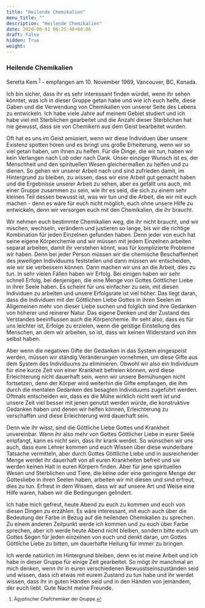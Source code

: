 ```yaml
---
title: "Heilende Chemikalien"
menu_title: ""
description: "Heilende Chemikalien"
date: 2020-08-01 06:25:48+00:86
draft: False
hidden: True
weight:
---
```

### Heilende Chemikalien

Seretta Kem <sup id="a1">[1](#f1)</sup> - empfangen am 10. November 1969, Vancouver, BC, Kanada.

Ich bin sicher, dass ihr es sehr interessant finden würdet, wenn ihr sehen könntet, was ich in dieser Gruppe getan habe und wie ich euch helfe, diese Gaben und die Verwendung von Chemikalien von unserer Seite des Lebens zu entwickeln. Ich habe viele Jahre auf meinem Gebiet studiert und ich habe viel mit Sterblichen gearbeitet und die Anzahl dieser Sterblichen hat nie gewusst, dass sie von Chemikern aus dem Geist bearbeitet wurden.

Oft hat es uns im Geist amüsiert, wenn wir diese Individuen über unsere Existenz spotten hören und es bringt uns große Erheiterung, wenn wir so viel getan haben, um ihnen zu helfen. Für die Dinge, die wir tun, haben wir kein Verlangen nach Lob oder nach Dank. Unser einziger Wunsch ist es, der Menschheit und den spirituellen Wesen gleichermaßen zu helfen und zu dienen. So gehen wir unserer Arbeit nach und sind zufrieden damit, im Hintergrund zu bleiben, zu wissen, dass wir eine Arbeit gut gemacht haben und die Ergebnisse unserer Arbeit zu sehen, aber es gefällt uns auch, mit einer Gruppe zusammen zu sein, wie ihr es seid, die sich zu einem sehr kleinen Teil dessen bewusst ist, was wir tun und die Arbeit, die wir mit euch machen - denn es wäre für euch nicht möglich, euch ohne unsere Hilfe zu entwickeln, denn wir versorgen euch mit den Chemikalien, die ihr braucht.

Wir nehmen euch bestimmte Chemikalien weg, die ihr nicht braucht, und wir mischen, wechseln, verändern und justieren so lange, bis wir die richtige Kombination für jeden Einzelnen gefunden haben. Denn jeder von euch hat seine eigene Körperchemie und wir müssen mit jedem Einzelnen arbeiten separat arbeiten, damit ihr verstehen könnt, was für komplizierte Probleme wir haben. Denn bei jeder Person müssen wir die chemische Beschaffenheit des jeweiligen Individuums feststellen und dann müssen wir entscheiden, wie wir sie verbessern können. Dann machen wir uns an die Arbeit, dies zu tun. In sehr vielen Fällen haben wir Erfolg. Bei einigen haben wir sehr schnell Erfolg, bei denjenigen, die eine Menge von Gottes Göttlicher Liebe in ihrer Seele haben. Es scheint für uns einfacher zu sein, mit diesen Individuen zu arbeiten und unsere Erfolgsrate ist viel höher. Das liegt daran, dass die Individuen mit der Göttlichen Liebe Gottes in ihren Seelen im Allgemeinen mehr von dieser Liebe suchen und folglich sind ihre Gedanken von höherer und reinerer Natur. Das eigene Denken und der Zustand des Verstandes beeinflussen auch die Körperchemie. Ihr seht also, dass es für uns leichter ist, Erfolge zu erzielen, wenn die geistige Einstellung des Menschen, an dem wir arbeiten, so ist, dass wir keinen Widerstand von ihm selbst haben.

Aber wenn die negativen Gifte der Gedanken in das System eingespeist werden, müssen wir ständig Veränderungen vornehmen, um diese Gifte aus dem System des Individuums zu eliminieren. Obwohl wir also ein Individuum für eine kurze Zeit von einer Krankheit befreien können, wird diese Erleichterung nicht dauerhaft sein, wenn wir unsere Bemühungen nicht fortsetzen, denn der Körper wird weiterhin die Gifte empfangen, die ihm durch die mentalen Gedanken des besagten Individuums zugeführt werden. Oftmals entscheiden wir, dass es die Mühe wirklich nicht wert ist und unsere Zeit viel besser mit jenen genutzt werden würde, die konstruktive Gedanken haben und denen wir helfen können, Erleichterung zu verschaffen und diese Erleichterung wird dauerhaft sein.

Denn wie ihr wisst, sind die Göttliche Liebe Gottes und Krankheit unvereinbar. Wenn ihr also mehr von Gottes Göttlicher Liebe in eurer Seele empfangt, kann es nicht sein, dass ihr krank werdet. So wünschen wir uns auch, dass eure Lehrer kommen und euch Wissen über diese wunderbare Tatsache vermitteln, aber durch Gottes Göttliche Liebe und in ausreichender Menge werdet ihr dauerhaft von all euren Krankheiten befreit und sie werden keinen Halt in euren Körpern finden. Aber für jene spirituellen Wesen und Sterblichen und Tiere, die keine oder eine geringere Menge der Gottesliebe in ihren Seelen haben, arbeiten wir mit diesen und sind erfreut, dies zu tun. Erfreut in dem Wissen, dass wir auf unsere Art und Weise eine Hilfe waren, haben wir die Bedingungen gelindert.

Ich habe mich gefreut, heute Abend zu euch zu kommen und euch von diesen Dingen zu erzählen. Es wäre interessant, mit euch auch über die Bedeutung der Farbe in Bezug auf die heilenden Chemikalien zu sprechen. Zu einem anderen Zeitpunkt werde ich kommen und zu euch über Farbe sprechen, aber ich werde heute Abend nicht bleiben, sondern bitte euch um Gottes Segen für jeden einzelnen von euch und denkt daran, um Gottes Göttliche Liebe zu bitten, um dauerhafte Heilung für immer zu bringen.

Ich werde natürlich im Hintergrund bleiben, denn es ist meine Arbeit und ich habe in dieser Gruppe für einige Zeit gearbeitet. So mögt ihr manchmal an mich denken, wenn ihr in euren verschiedenen Bewusstseinszuständen seid und wissen, dass ich etwas mit eurem Zustand zu tun habe und ihr werdet wissen, dass ihr in guten Händen seid und in den Händen von jemandem, der euch liebt. Gute Nacht meine Freunde.
<small>

1. <large id="f1"> Ägyptischer Chefchemiker der Gruppe.[↩](#a1)
